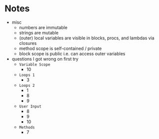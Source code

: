 # Notes

- misc
  - numbers are immutable
  - strings are mutable
  - (outer) local variables are visible in blocks, procs, and lambdas via closures
  - method scope is self-contained / private
  - block scope is public i.e. can access outer variables
- questions I got wrong on first try
  - `Variable Scope`
    - 10
  - `Loops 1`
    - 3
  - `Loops 2`
    - 1
    - 8
    - 9
  - `User Input`
    - 8
    - 9
    - 10
  - `Methods`
    - 7
